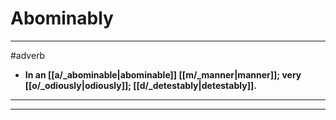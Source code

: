 # Abominably
---
#adverb
- **In an [[a/_abominable|abominable]] [[m/_manner|manner]]; very [[o/_odiously|odiously]]; [[d/_detestably|detestably]].**
---
---
